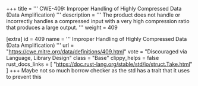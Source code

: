 +++
title = '''
CWE-409: Improper Handling of Highly Compressed Data (Data Amplification)
'''
description	= '''
The product does not handle or incorrectly handles a compressed input with a very high compression ratio that produces a large output.
'''
weight = 409

[extra]
id = 409
name = '''
Improper Handling of Highly Compressed Data (Data Amplification)
'''
url = "https://cwe.mitre.org/data/definitions/409.html"
vote = "Discouraged via Language, Library Design"
class = "Base"
clippy_helps = false
rust_docs_links = [
	"https://doc.rust-lang.org/stable/std/io/struct.Take.html"
]
+++
Maybe not so much borrow checker as the std has a trait that it uses to prevent this